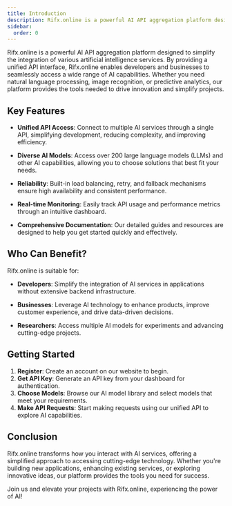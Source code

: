 ```yaml
---
title: Introduction
description: Rifx.online is a powerful AI API aggregation platform designed to simplify the integration of various artificial intelligence services.
sidebar:
  order: 0
---
```


Rifx.online is a powerful AI API aggregation platform designed to simplify the integration of various artificial intelligence services. By providing a unified API interface, Rifx.online enables developers and businesses to seamlessly access a wide range of AI capabilities. Whether you need natural language processing, image recognition, or predictive analytics, our platform provides the tools needed to drive innovation and simplify projects.

## Key Features

- **Unified API Access**: Connect to multiple AI services through a single API, simplifying development, reducing complexity, and improving efficiency.

- **Diverse AI Models**: Access over 200 large language models (LLMs) and other AI capabilities, allowing you to choose solutions that best fit your needs.

- **Reliability**: Built-in load balancing, retry, and fallback mechanisms ensure high availability and consistent performance.

- **Real-time Monitoring**: Easily track API usage and performance metrics through an intuitive dashboard.

- **Comprehensive Documentation**: Our detailed guides and resources are designed to help you get started quickly and effectively.

## Who Can Benefit?

Rifx.online is suitable for:

- **Developers**: Simplify the integration of AI services in applications without extensive backend infrastructure.

- **Businesses**: Leverage AI technology to enhance products, improve customer experience, and drive data-driven decisions.

- **Researchers**: Access multiple AI models for experiments and advancing cutting-edge projects.

## Getting Started

1. **Register**: Create an account on our website to begin.
2. **Get API Key**: Generate an API key from your dashboard for authentication.
3. **Choose Models**: Browse our AI model library and select models that meet your requirements.
4. **Make API Requests**: Start making requests using our unified API to explore AI capabilities.

## Conclusion

Rifx.online transforms how you interact with AI services, offering a simplified approach to accessing cutting-edge technology. Whether you're building new applications, enhancing existing services, or exploring innovative ideas, our platform provides the tools you need for success.

Join us and elevate your projects with Rifx.online, experiencing the power of AI!
